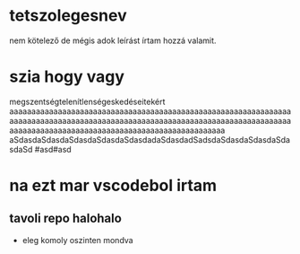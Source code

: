 # tetszolegesnev
nem kötelező de mégis adok leírást
írtam hozzá valamit.
# szia hogy vagy 
megszentségtelenítlenségeskedéseitekért
aaaaaaaaaaaaaaaaaaaaaaaaaaaaaaaaaaaaaaaaaaaaaaaaaaaaaaaaaaaaaaaaaaaaaaaaaaaaaaaaaaaaaaaaaaaaaaaaaaaaaaaaaaaaaaaaaaaaaaaaaaaaaaaaaaaaaaaaaaaaaaaaaaaaaaaaaaaaaaaaaaaaaaaaaaaaaaaaa
aSdasdaSdasdaSdasdaSdasdaSdasdadaSdasdadSadsdaSdasdaSdasdaSdasdaSd
#asd#asd
# na ezt mar vscodebol irtam
## tavoli repo halohalo
- eleg komoly oszinten mondva
